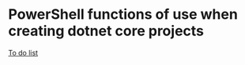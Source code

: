# PowerShell functions of use when creating dotnet core projects

[To do list](https://github.com/Aha43/psdotnetutil/projects/1)
